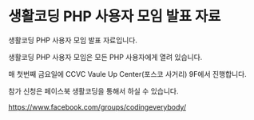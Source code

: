 생활코딩 PHP 사용자 모임 발표 자료
==================================

생활코딩 PHP 사용자 모임 발표 자료입니다.

생활코딩 PHP 사용자 모임은 모든 PHP 사용자에게 열려 있습니다.

매 첫번째 금요일에 CCVC Vaule Up Center(포스코 사거리) 9F에서 진행합니다.

참가 신청은 페이스북 생활코딩을 통해서 하실 수 있습니다.

https://www.facebook.com/groups/codingeverybody/
